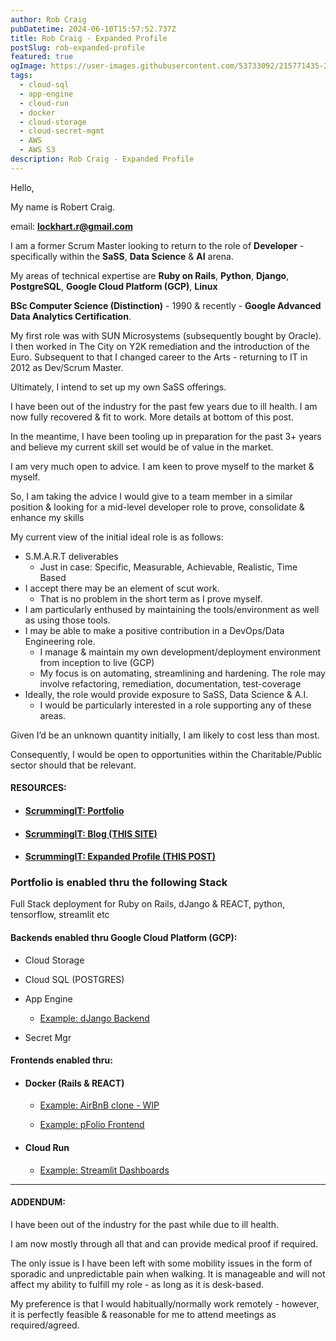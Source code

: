 ```yaml
---
author: Rob Craig
pubDatetime: 2024-06-10T15:57:52.737Z
title: Rob Craig - Expanded Profile
postSlug: rob-expanded-profile
featured: true
ogImage: https://user-images.githubusercontent.com/53733092/215771435-25408246-2309-4f8b-a781-1f3d93bdf0ec.png
tags:
  - cloud-sql
  - app-engine
  - cloud-run
  - docker
  - cloud-storage
  - cloud-secret-mgmt
  - AWS
  - AWS S3
description: Rob Craig - Expanded Profile
---
```


Hello,

My name is Robert Craig.

email: **lockhart.r@gmail.com**

I am a former Scrum Master looking to return to the role of **Developer** - specifically within the **SaSS**, **Data Science** & **AI** arena.

My areas of technical expertise are **Ruby on Rails**, **Python**, **Django**, **PostgreSQL**, **Google Cloud Platform (GCP)**, **Linux**

**BSc Computer Science (Distinction)** - 1990 & recently - **Google Advanced Data Analytics Certification**.

My first role was with SUN Microsystems (subsequently bought by Oracle). I then worked in The City on Y2K remediation and the introduction of the Euro. Subsequent to that I changed career to the Arts - returning to IT in 2012 as Dev/Scrum Master.

Ultimately, I intend to set up my own SaSS offerings.

I have been out of the industry for the past few years due to ill health. I am now fully recovered & fit to work. More details at bottom of this post.

In the meantime, I have been tooling up in preparation for the past 3+ years and believe my current skill set would be of value in the market.

I am very much open to advice. I am keen to prove myself to the market & myself.

So, I am taking the advice I would give to a team member in a similar position & looking for a mid-level developer role to prove, consolidate & enhance my skills

My current view of the initial ideal role is as follows:

- S.M.A.R.T deliverables
  - Just in case: Specific, Measurable, Achievable, Realistic, Time Based
- I accept there may be an element of scut work.
  - That is no problem in the short term as I prove myself.
- I am particularly enthused by maintaining the tools/environment as well as using those tools.
- I may be able to make a positive contribution in a DevOps/Data Engineering role.
  - I manage & maintain my own development/deployment environment from inception to live (GCP)
  - My focus is on automating, streamlining and hardening. The role may involve refactoring, remediation, documentation, test-coverage
- Ideally, the role would provide exposure to SaSS, Data Science & A.I.
  - I would be particularly interested in a role supporting any of these areas.

Given I’d be an unknown quantity initially, I am likely to cost less than most.

Consequently, I would be open to opportunities within the Charitable/Public sector should that be relevant.

#### RESOURCES:

- #### <a href="https://pfolio-frontend-v1-svc-b572hemhnq-nw.a.run.app/" target="_blank">ScrummingIT: Portfolio</a>

- #### [ScrummingIT: Blog (THIS SITE)](https://main--scrumming-it.netlify.app/posts/job-hunt/)

- #### [ScrummingIT: Expanded Profile (THIS POST)](https://main--scrumming-it.netlify.app/posts/rob-expanded-profile/)

### Portfolio is enabled thru the following Stack

Full Stack deployment for Ruby on Rails, dJango & REACT, python, tensorflow, streamlit etc

#### Backends enabled thru Google Cloud Platform (GCP):

- Cloud Storage
- Cloud SQL (POSTGRES)
- App Engine

  - <a href="https://h-pfolio-1.nw.r.appspot.com/admin/" target="_blank">Example: dJango Backend</a>

- Secret Mgr

#### Frontends enabled thru:

- #### Docker (Rails & REACT)

  - <a href="https://airbnb-clone-v1-svc-58856964484.europe-west1.run.app/" target="_blank">Example: AirBnB clone - WIP</a>

  - <a href="https://pfolio-frontend-v1-svc-58856964484.europe-west2.run.app/" target="_blank">Example: pFolio Frontend</a>

- #### Cloud Run
  - <a href="https://popdash-58856964484.europe-west2.run.app//" target="_blank">Example: Streamlit Dashboards</a>

---

#### ADDENDUM:

I have been out of the industry for the past while due to ill health.

I am now mostly through all that and can provide medical proof if required.

The only issue is I have been left with some mobility issues in the form of sporadic and unpredictable pain when walking. It is manageable and will not affect my ability to fulfill my role - as long as it is desk-based.

My preference is that I would habitually/normally work remotely - however, it is perfectly feasible & reasonable for me to attend meetings as required/agreed.
